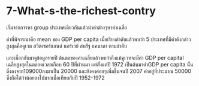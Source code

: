 # 7-What-s-the-richest-contry
เริ่มจากการหา group ประเทศเดียวกันแล้วนำค่าต่างๆหาค่าเฉลี่ย

ค่าที่พิจารณาคือ mean ของ GDP per capita
เมื่อเรียงลำดับแล้วพบว่า 5 ประเทศที่มีค่าดังกล่าวสูงสุดคือคูเวต สวิตเซอร์แลนด์ นอร์เวย์ สหรัฐ แคนาดา ตามลำดับ

และเมื่อกลับมาดูข้อมูลรายปี ต้นตอของค่าเฉลี่ยแล้วพบว่าถึงแม้คูเวทจะมีค่า  GDP per capital เฉลี่ยสูงสุดในตลอดเวลาเกือบ 60 ปีที่ผ่านมา 
แต่ตั้งแต่ปี 1972 เป็นต้นมาค่าGDP per capita นั้นดิ่งลงจาก109000ลงมาเป็น 20000 
และยังคงค่อยๆเพิ่มขึ้นจนปี 2007 ค่าอยู่ที่ประมาณ 50000 ซึ่งถือได้ว่าน้อยลงไปมากเมื่อเทียบกับปี 1952-1972
